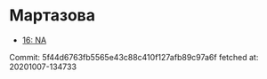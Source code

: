 # Мартазова
- [16: NA](16.md)

Commit: 5f44d6763fb5565e43c88c410f127afb89c97a6f
 fetched at: 20201007-134733
